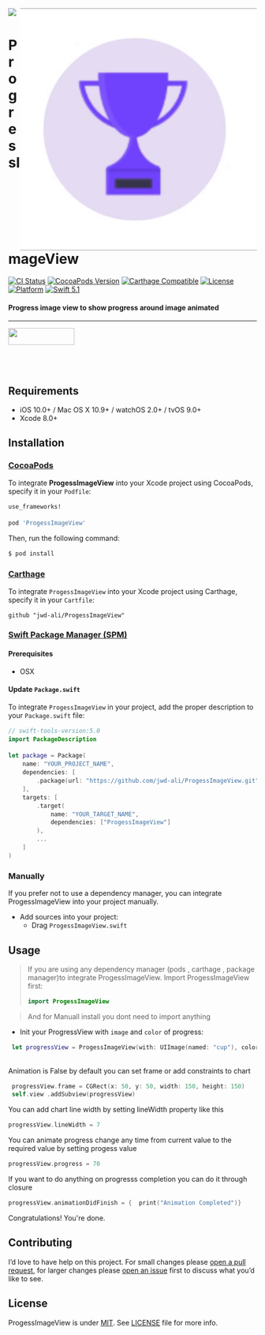 <img src="https://github.com/jwd-ali/TidalTestProject/blob/master/images/header/header.png">
<img align="right" src="https://github.com/jwd-ali/ProgressImageView/blob/master/images/img.gif" width="480" />
<p><h1 align="left">ProgressImageView</h1></p>

[![CI Status](https://travis-ci.org/jwd-ali/ProgressImageView.svg)](https://travis-ci.org/jwd-ali/ProgressImageView)
[![CocoaPods Version](https://img.shields.io/cocoapods/v/ProgressImageView.svg?style=flat)](https://cocoapods.org/pods/ProgressImageView)
[![Carthage Compatible](https://img.shields.io/badge/Carthage-compatible-0473B3.svg?style=flat)](https://github.com/Carthage/Carthage)
[![License](https://img.shields.io/cocoapods/l/ProgressImageView.svg?style=flat)](https://cocoapods.org/pods/ProgressImageView)
[![Platform](https://img.shields.io/cocoapods/p/ProgessImageView.svg?style=flat)](https://cocoapods.org/pods/ProgressImageView)
[![Swift 5.1](https://img.shields.io/badge/swift-5.1-orange)](https://swift.org)

<p><h4>Progress image view to show progress around image animated</h4></p>

___

<p> 
  

<a href="https://www.linkedin.com/in/jawad-ali-3804ab24/"><img src="https://i.imgur.com/vGjsQPt.png" width="134" height="34"></a>  

</br></br>


## Requirements

- iOS 10.0+ / Mac OS X 10.9+ / watchOS 2.0+ / tvOS 9.0+
- Xcode 8.0+

## Installation

### [CocoaPods](http://cocoapods.org)

To integrate **ProgessImageView** into your Xcode project using CocoaPods, specify it in your `Podfile`:

```ruby
use_frameworks!

pod 'ProgessImageView'
```

Then, run the following command:

```bash
$ pod install
```

### [Carthage](http://github.com/Carthage/Carthage)

To integrate `ProgessImageView` into your Xcode project using Carthage, specify it in your `Cartfile`:

```ogdl
github "jwd-ali/ProgessImageView"
```

### [Swift Package Manager (SPM)](https://swift.org/package-manager)

#### Prerequisites
- OSX


#### Update `Package.swift`
To integrate `ProgessImageView` in your project, add the proper description to your `Package.swift` file:
```swift
// swift-tools-version:5.0
import PackageDescription

let package = Package(
    name: "YOUR_PROJECT_NAME",
    dependencies: [
        .package(url: "https://github.com/jwd-ali/ProgessImageView.git", from: "1.0.2")
    ],
    targets: [
        .target(
            name: "YOUR_TARGET_NAME",
            dependencies: ["ProgessImageView"]
        ),
        ...
    ]
)
```

### Manually

If you prefer not to use a dependency manager, you can integrate ProgessImageView into your project manually.

- Add sources into your project:
  - Drag `ProgessImageView.swift`
  
## Usage

> If you are using any dependency manager (pods , carthage , package manager)to integrate ProgessImageView. Import ProgessImageView first:
> ```swift
> import ProgessImageView
> ```

> And for Manuall install you dont need to import anything 

- Init your ProgressView with  `image` and `color` of progress:
```swift
 let progressView = ProgessImageView(with: UIImage(named: "cup"), color: #colorLiteral(red: 0.4433879256, green: 0.2915558219, blue: 0.8948832154, alpha: 1), progress: 30 , animation: true)
 
```
Animation is False by default 
you can set frame or add constraints to chart 

```swift
 progressView.frame = CGRect(x: 50, y: 50, width: 150, height: 150)
 self.view .addSubview(progressView)
```
You can add chart line width by setting lineWidth property like this 
```swift
progressView.lineWidth = 7 
```

You can animate progress change any time from current value to the required value by setting progess value
```swift
progressView.progress = 70 
```
If you want to do anything on progresss completion you can do it through closure
```swift
progressView.animationDidFinish = {  print("Animation Completed")}
```

Congratulations! You're done.

## Contributing

I’d love to have help on this project. For small changes please [open a pull request](https://github.com/douglashill/ProgressImageView/pulls), for larger changes please [open an issue](https://github.com/douglashill/ProgressImageView/issues) first to discuss what you’d like to see.

License
-------

ProgessImageView is under [MIT](https://opensource.org/licenses/MIT). See [LICENSE](LICENSE) file for more info.
